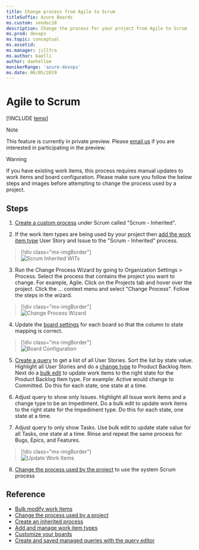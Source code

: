 ```yaml
---
title: Change process from Agile to Scrum
titleSuffix: Azure Boards
ms.custom: seodec18
description: Change the process for your project from Agile to Scrum
ms.prod: devops
ms.topic: conceptual
ms.assetid: 
ms.manager: jillfra
ms.author: kaelli
author: danhellem
monikerRange: 'azure-devops'
ms.date: 06/05/2019
---
```


# Agile to Scrum

[!INCLUDE [temp](../../../_shared/version-vsts-only.md)]

> [!NOTE]     
> This feature is currently in private preview. Please [email us](mailto:dahellem@microsoft.com) if you are interested in participating in the preview.

> [!WARNING]     
> If you have existing work items, this process requires manual updates to work items and board configuration. Please make sure you follow the below steps and images before attempting to change the process used by a project.

## Steps

1. [Create a custom process](./manage-process.md) under Scrum called "Scrum - Inherited".

2. If the work item types are being used by your project then [add the work item type](./customize-process-wit.md) User Story and Issue to the "Scrum - Inherited" process.  

  > [!div class="mx-imgBorder"]  
  > ![Scrum Inherited WITs](_img/change-process/scrum-inherited-wits.png)

3. Run the Change Process Wizard by going to Organization Settings > Process. Select the process that contains the project you want to change. For example, Agile. Click on the Projects tab and hover over the project. Click the ... context menu and select "Change Process". Follow the steps in the wizard. 

  > [!div class="mx-imgBorder"]  
  > ![Change Process Wizard](_img/change-process/change-process-wizard.gif)  

4. Update the [board settings](../../../boards/get-started/customize-boards.md) for each board so that the column to state mapping is correct.

  > [!div class="mx-imgBorder"]  
  > ![Board Configuration](_img/change-process/change-process-agile-to-scrum-board-config.gif)

5. [Create a query](../../../boards/queries/using-queries.md) to get a list of all User Stories. Sort the list by state value. Highlight all User Stories and do a [change type](../../../boards/backlogs/remove-delete-work-items.md#change-the-work-item-type) to Product Backlog Item. Next do a [bulk edit](../../../boards/backlogs/bulk-modify-work-items.md) to update work items to the right state for the Product Backlog Item type. For example: Active would change to Committed. Do this for each state, one state at a time.

6. Adjust query to show only Issues. Highlight all Issue work items and a change type to be an Impediment. Do a bulk edit to update work items to the right state for the Impediment type. Do this for each state, one state at a time.

7. Adjust query to only show Tasks. Use bulk edit to update state value for all Tasks, one state at a time. Rinse and repeat the same process for Bugs, Epics, and Features.

  > [!div class="mx-imgBorder"]  
  > ![Update Work Items](_img/change-process/change-process-agile-to-scrum-update-work-items.gif)

8. [Change the process used by the project](./manage-process.md#change-the-process-used-by-a-project) to use the system Scrum process

## Reference

- [Bulk modify work items](../../../boards/backlogs/bulk-modify-work-items.md)
- [Change the process used by a project](./manage-process.md#change-the-process-used-by-a-project)
- [Create an inherited process](./manage-process.md#create-an-inherited-process)
- [Add and manage work item types](./customize-process-wit.md)
- [Customize your boards](../../../boards/get-started/customize-boards.md)
- [Create and saved managed queries with the query editor](../../../boards/queries/using-queries.md)